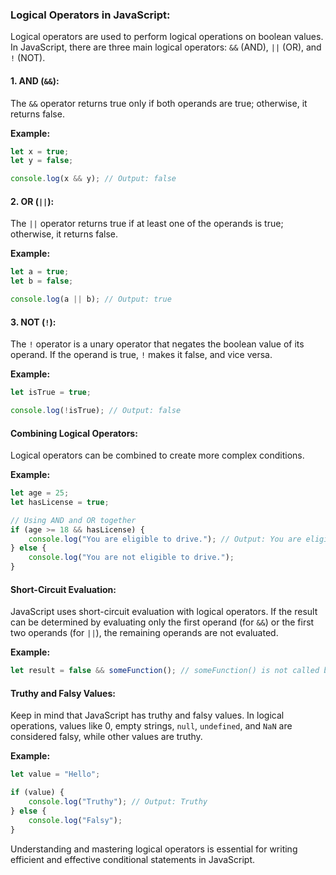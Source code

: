 ### Logical Operators in JavaScript:

Logical operators are used to perform logical operations on boolean values. In JavaScript, there are three main logical operators: `&&` (AND), `||` (OR), and `!` (NOT).

#### 1. AND (`&&`):

The `&&` operator returns true only if both operands are true; otherwise, it returns false.

**Example:**
```javascript
let x = true;
let y = false;

console.log(x && y); // Output: false
```

#### 2. OR (`||`):

The `||` operator returns true if at least one of the operands is true; otherwise, it returns false.

**Example:**
```javascript
let a = true;
let b = false;

console.log(a || b); // Output: true
```

#### 3. NOT (`!`):

The `!` operator is a unary operator that negates the boolean value of its operand. If the operand is true, `!` makes it false, and vice versa.

**Example:**
```javascript
let isTrue = true;

console.log(!isTrue); // Output: false
```

#### Combining Logical Operators:

Logical operators can be combined to create more complex conditions.

**Example:**
```javascript
let age = 25;
let hasLicense = true;

// Using AND and OR together
if (age >= 18 && hasLicense) {
    console.log("You are eligible to drive."); // Output: You are eligible to drive.
} else {
    console.log("You are not eligible to drive.");
}
```

#### Short-Circuit Evaluation:

JavaScript uses short-circuit evaluation with logical operators. If the result can be determined by evaluating only the first operand (for `&&`) or the first two operands (for `||`), the remaining operands are not evaluated.

**Example:**
```javascript
let result = false && someFunction(); // someFunction() is not called because the first operand is false.
```

#### Truthy and Falsy Values:

Keep in mind that JavaScript has truthy and falsy values. In logical operations, values like 0, empty strings, `null`, `undefined`, and `NaN` are considered falsy, while other values are truthy.

**Example:**
```javascript
let value = "Hello";

if (value) {
    console.log("Truthy"); // Output: Truthy
} else {
    console.log("Falsy");
}
```

Understanding and mastering logical operators is essential for writing efficient and effective conditional statements in JavaScript.